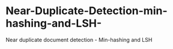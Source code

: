 # Near-Duplicate-Detection-min-hashing-and-LSH-
Near duplicate document detection - Min-hashing and LSH

